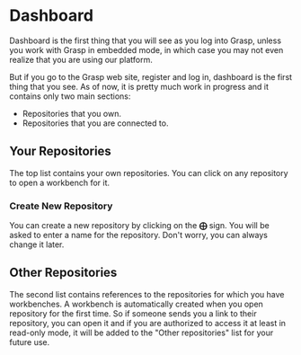 # Dashboard

Dashboard is the first thing that you will see as you log into Grasp, unless you work with Grasp in embedded mode, in which case you may not even realize that you are using our platform.

But if you go to the Grasp web site, register and log in, dashboard is the first thing that you see. As of now, it is pretty much work in progress and it contains only two main sections:

* Repositories that you own.
* Repositories that you are connected to.

## Your Repositories
The top list contains your own repositories. You can click on any repository to open a workbench for it.

### Create New Repository
You can create a new repository by clicking on the **&#10753;** sign. You will be asked to enter a name for the repository. Don't worry, you can always change it later.

## Other Repositories
The second list contains references to the repositories for which you have workbenches. A workbench is automatically created when you open repository for the first time. So if someone sends you a link to their repository, you can open it and if you are authorized to access it at least in read-only mode, it will be added to the "Other repositories" list for your future use.
